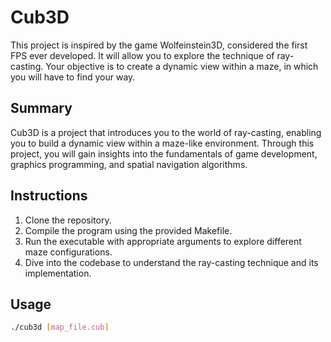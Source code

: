 # Cub3D

This project is inspired by the game Wolfeinstein3D, considered the first FPS ever developed. It will allow you to explore the technique of ray-casting. Your objective is to create a dynamic view within a maze, in which you will have to find your way.

## Summary
Cub3D is a project that introduces you to the world of ray-casting, enabling you to build a dynamic view within a maze-like environment. Through this project, you will gain insights into the fundamentals of game development, graphics programming, and spatial navigation algorithms.

## Instructions
1. Clone the repository.
2. Compile the program using the provided Makefile.
3. Run the executable with appropriate arguments to explore different maze configurations.
4. Dive into the codebase to understand the ray-casting technique and its implementation.

## Usage
```bash
./cub3d [map_file.cub]
